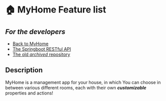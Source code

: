 # :house: MyHome Feature list

## ***For the developers***
- [Back to MyHome](https://github.com/Z-100/MyHome)
- [The Springboot RESTful API](https://github.com/Z-100/MyHome-Backend)
- [The old _archived_ repository](https://github.com/z-100/MyHome-Android-App)

## Description
MyHome is a management app for your house, in which You can choose in between various different rooms, each with their own ***customizable*** properties and actions!
<br />
